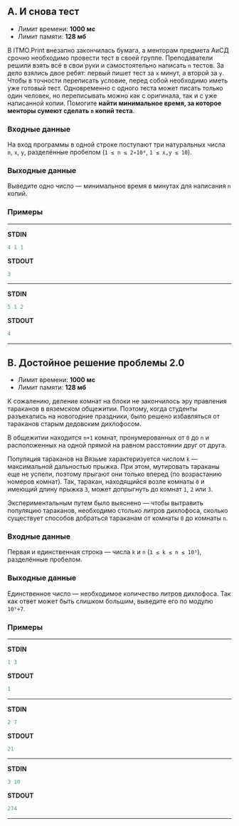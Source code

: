## A. И снова тест

- Лимит времени: **1000 мс**
- Лимит памяти: **128 мб**

В ITMO.Print внезапно закончилась бумага, а менторам предмета АиСД срочно необходимо провести тест в своей группе. Преподаватели решили взять всё в свои руки и самостоятельно написать `n` тестов. За дело взялись двое ребят: первый пишет тест за `x` минут, а второй за `y`. Чтобы в точности переписать условие, перед собой необходимо иметь уже готовый тест. Одновременно с одного теста может писать только один человек, но переписывать можно как с оригинала, так и с уже написанной копии. Помогите **найти минимальное время, за которое менторы сумеют сделать `n` копий теста**.

### Входные данные

На вход программы в одной строке поступают три натуральных числа `n`, `x`, `y`, разделённые пробелом (`1 ≤ n ≤ 2∗10⁸`, `1 ≤ x,y ≤ 10`).

### Выходные данные

Выведите одно число — минимальное время в минутах для написания `n` копий.

### Примеры

---

**STDIN**
```c++
4 1 1
```

**STDOUT**
```c++
3
```

---

**STDIN**
```c++
5 1 2
```

**STDOUT**
```c++
4
```

---

## B. Достойное решение проблемы 2.0

- Лимит времени: **1000 мс**
- Лимит памяти: **128 мб**

К сожалению, деление комнат на блоки не закончилось эру правления тараканов в вяземском общежитии. Поэтому, когда студенты разъехались на новогодние праздники, было решено избавляться от тараканов старым дедовским дихлофосом.

В общежитии находится `n+1` комнат, пронумерованных от `0` до `n` и расположенных на одной прямой на равном расстоянии друг от друга.

Популяция тараканов на Вязьме характеризуется числом `k` — максимальной дальностью прыжка. При этом, мутировать тараканы еще не успели, поэтому прыгают они только вперед (по возрастанию номеров комнат). Так, таракан, находящийся возле комнаты `0` и имеющий длину прыжка `3`, может допрыгнуть до комнат `1`, `2` или `3`.

Экспериментальным путем было выяснено — чтобы вытравить популяцию тараканов, необходимо столько литров дихлофоса, сколько существует способов добраться тараканам от комнаты `0` до комнаты `n`.

### Входные данные

Первая и единственная строка — числа `k` и `n` (`1 ≤ k ≤ n ≤ 10⁵`), разделённые пробелом.

### Выходные данные

Единственное число — необходимое количество литров дихлофоса. Так как ответ может быть слишком большим, выведите его по модулю `10⁹+7`.

### Примеры

---

**STDIN**
```c++
1 3
```

**STDOUT**
```c++
1
```

---

**STDIN**
```c++
2 7
```

**STDOUT**
```c++
21
```

---

**STDIN**
```c++
3 10
```

**STDOUT**
```c++
274
```

---
